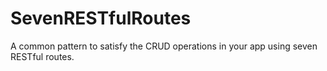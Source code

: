 # SevenRESTfulRoutes
A common pattern to satisfy the CRUD operations in your app using seven RESTful routes.
